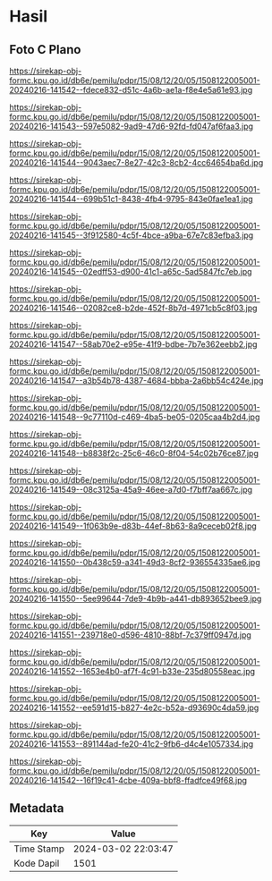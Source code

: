 # Hasil

## Foto C Plano

https://sirekap-obj-formc.kpu.go.id/db6e/pemilu/pdpr/15/08/12/20/05/1508122005001-20240216-141542--fdece832-d51c-4a6b-ae1a-f8e4e5a61e93.jpg

https://sirekap-obj-formc.kpu.go.id/db6e/pemilu/pdpr/15/08/12/20/05/1508122005001-20240216-141543--597e5082-9ad9-47d6-92fd-fd047af6faa3.jpg

https://sirekap-obj-formc.kpu.go.id/db6e/pemilu/pdpr/15/08/12/20/05/1508122005001-20240216-141544--9043aec7-8e27-42c3-8cb2-4cc64654ba6d.jpg

https://sirekap-obj-formc.kpu.go.id/db6e/pemilu/pdpr/15/08/12/20/05/1508122005001-20240216-141544--699b51c1-8438-4fb4-9795-843e0fae1ea1.jpg

https://sirekap-obj-formc.kpu.go.id/db6e/pemilu/pdpr/15/08/12/20/05/1508122005001-20240216-141545--3f912580-4c5f-4bce-a9ba-67e7c83efba3.jpg

https://sirekap-obj-formc.kpu.go.id/db6e/pemilu/pdpr/15/08/12/20/05/1508122005001-20240216-141545--02edff53-d900-41c1-a65c-5ad5847fc7eb.jpg

https://sirekap-obj-formc.kpu.go.id/db6e/pemilu/pdpr/15/08/12/20/05/1508122005001-20240216-141546--02082ce8-b2de-452f-8b7d-4971cb5c8f03.jpg

https://sirekap-obj-formc.kpu.go.id/db6e/pemilu/pdpr/15/08/12/20/05/1508122005001-20240216-141547--58ab70e2-e95e-41f9-bdbe-7b7e362eebb2.jpg

https://sirekap-obj-formc.kpu.go.id/db6e/pemilu/pdpr/15/08/12/20/05/1508122005001-20240216-141547--a3b54b78-4387-4684-bbba-2a6bb54c424e.jpg

https://sirekap-obj-formc.kpu.go.id/db6e/pemilu/pdpr/15/08/12/20/05/1508122005001-20240216-141548--9c77110d-c469-4ba5-be05-0205caa4b2d4.jpg

https://sirekap-obj-formc.kpu.go.id/db6e/pemilu/pdpr/15/08/12/20/05/1508122005001-20240216-141548--b8838f2c-25c6-46c0-8f04-54c02b76ce87.jpg

https://sirekap-obj-formc.kpu.go.id/db6e/pemilu/pdpr/15/08/12/20/05/1508122005001-20240216-141549--08c3125a-45a9-46ee-a7d0-f7bff7aa667c.jpg

https://sirekap-obj-formc.kpu.go.id/db6e/pemilu/pdpr/15/08/12/20/05/1508122005001-20240216-141549--1f063b9e-d83b-44ef-8b63-8a9ceceb02f8.jpg

https://sirekap-obj-formc.kpu.go.id/db6e/pemilu/pdpr/15/08/12/20/05/1508122005001-20240216-141550--0b438c59-a341-49d3-8cf2-936554335ae6.jpg

https://sirekap-obj-formc.kpu.go.id/db6e/pemilu/pdpr/15/08/12/20/05/1508122005001-20240216-141550--5ee99644-7de9-4b9b-a441-db893652bee9.jpg

https://sirekap-obj-formc.kpu.go.id/db6e/pemilu/pdpr/15/08/12/20/05/1508122005001-20240216-141551--239718e0-d596-4810-88bf-7c379ff0947d.jpg

https://sirekap-obj-formc.kpu.go.id/db6e/pemilu/pdpr/15/08/12/20/05/1508122005001-20240216-141552--1653e4b0-af7f-4c91-b33e-235d80558eac.jpg

https://sirekap-obj-formc.kpu.go.id/db6e/pemilu/pdpr/15/08/12/20/05/1508122005001-20240216-141552--ee591d15-b827-4e2c-b52a-d93690c4da59.jpg

https://sirekap-obj-formc.kpu.go.id/db6e/pemilu/pdpr/15/08/12/20/05/1508122005001-20240216-141553--891144ad-fe20-41c2-9fb6-d4c4e1057334.jpg

https://sirekap-obj-formc.kpu.go.id/db6e/pemilu/pdpr/15/08/12/20/05/1508122005001-20240216-141542--16f19c41-4cbe-409a-bbf8-ffadfce49f68.jpg


## Metadata

| Key        | Value               |
| ---------- | ------------------- |
| Time Stamp | 2024-03-02 22:03:47 |
| Kode Dapil | 1501                |



